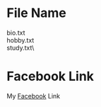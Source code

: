 # File Name

bio.txt\
hobby.txt\
study.txt\

# Facebook Link

My [Facebook](https://www.facebook.com/mohiuddinmojumder.mohi.3) Link
